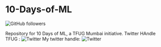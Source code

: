 # 10-Days-of-ML
![GitHub followers](https://img.shields.io/github/followers/altaf99?style=social)


Repository for 10 Days of ML, a TFUG Mumbai initiative. 
Twitter HAndle TFUG : ![Twitter](https://twitter.com/tfugmumbai)
My twitter handle: ![Twitter](https://twitter.com/AltafShaikh07)
